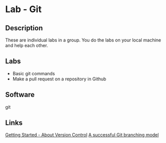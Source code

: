 # Lab - Git

## Description

These are individual labs in a group. You do the labs on your local machine and help each other.

## Labs

- Basic git commands
- Make a pull request on a repository in Github

## Software

git

## Links

[Getting Started - About Version Control](https://git-scm.com/book/en/v2/Getting-Started-About-Version-Control)
[A successful Git branching model](https://nvie.com/posts/a-successful-git-branching-model/)
